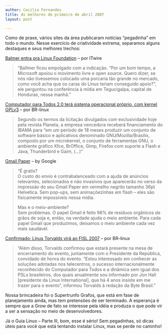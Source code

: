 ```yaml
---
author: Cecilia Fernandes
title: As melhores de primeiro de abril 2007
layout: post

---
```

Como de praxe, vários sites da área publicaram notícias “pegadinha” em todo o mundo. Nesse exercício de criatividade extrema, separamos alguns destaques e seus melhores trechos:

[Balmer entra pra Linux Foundation][1] – por ITwire

> “Ballmer ficou empolgado com a indicação. “Por um bom tempo, a Microsoft apoiou o movimento livre e open source. Quero dizer, se nós não tivessemos colocado uma porcaria tão grande no mercado, como você acha que os caras do Linux teriam conseguido apoio?”, ele perguntou na conferência à mídia em Tegucigalpa, capital de Honduras, nessa manhã.”

[Computador para Todos 2.0 terá sistema operacional próprio, com kernel GPLv3][2] – por BR-linux

> Segundo os termos da licitação divulgados com exclusividade hoje pela revista Planeta, a empresa vencedora receberá financiamento do IBAMA para “em um período de 18 meses produzir um conjunto de software básico e aplicativos denominado GNU/Mozilla/Brasilix, composto por um microkernel, o conjunto de ferramentas GNU, o ambiente gráfico Xfce, BrOffice, Gimp, Firefox com suporte a Flash e Java, Thunderbird e Gaim, (…)”

[Gmail Paper][3] – by Google

> “É gratis?  
> O custo do envio é contrabalanceado com a ajuda de anúncios relevantes, selecionados e não invasivos que aparecerão no verso da impressão do seu Gmail Paper em vermelho negrito tamanho 36pt Helvetica. Sem pop-ups, sem animaçõezinhas em flash – eles são fisicamente impossíveis nessa mídia.
> 
> Mas e o meio-ambiente?  
> Sem problemas. O papel Gmail é feito 96% de resíduos orgânicos de grãos de soja e, então, na verdade ajuda o meio ambiente. Para cada papel Gmail que produzimos, deixamos o meio ambiente cada vez mais saudável.

[Confirmado: Linus Torvalds virá ao FISL 2007][4] – por BR-linux

> “Além disso, Torvalds confirmou que estará presente na mesa de encerramento do evento, juntamente com o Presidente da República, convidado de honra do evento. “Estou interessado em conhecer as soluções adotadas nos telecentros, o sucesso internacionalmente reconhecido do Computador para Todos e a dinâmica sem igual dos PSLs brasileiros, dos quais anualmente sou informado por Jon Hall [presidente da Linux International], que há 4 anos insiste em me trazer para o evento”, informou Torvalds à redação da Byte Brasil.”

Nossa brincadeira foi o Supertrunfo Grafos, que está em fase de planejamento ainda, mas tem pretensões de ser terminado. A esperança é sempre que a Grow de fato se interesse pela idéia e produza o que pode vir a ser a sensação no meio de desenvolvedores.

Já o Guia Linux – Parte III, bom, esse é sério! Sem pegadinhas, só dicas úteis para você que está tentando instalar Linux, mas se perde no caminho! 














 [1]: http://www.itwire.com.au/content/view/10977/1090/
 [2]: http://br-linux.org/linux/trackback/8371
 [3]: http://mail.google.com/mail/help/paper/more.html
 [4]: http://br-linux.org/linux/trackback/8373





